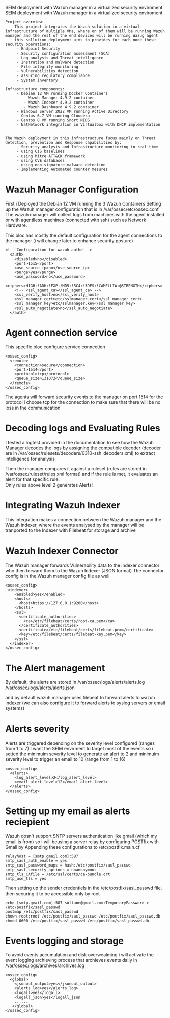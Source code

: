 SEIM deployment with Wazuh manager in a virtualized security enviroment SEIM deployment with Wazuh manager in a virtualized security enviroment 

    Project overview:
        This project integrates the Wazuh solution in a virtual infrastructure of multiple VMs, where on of them will be running Wazuh manager and the rest of the end devices will be running Wazug agent 
        this sollution deployment aims to provides for each node these security operations:
         - Endpoint Security
         - Security configuration assessment (SCA)
         - Log analysis and Threat intelligence
         - Instrution and malware detection
         - File integrity monitoring
         - Vulnerabilities detection
         - assuring regulatory compliance
         - System inventory

    Infrastructure components:
         - Debian 12 VM running Docker Containers 
            - Wazuh Manager 4.9.2 container
            - Wazuh Indexer 4.9.2 container
            - Wazuh Dashboard 4.9.2 container
         - Windows Server 2022 VM running Active Directory
         - Centos 6.7 VM running Cloudera 
         - Centos 8 VM running Snort NIDS
         - NatNetwork integration in Virtualbox with DHCP implementation

    
    The Wazuh deployment in this infrastructure fucus mainly on Threat detection, prevention and Response capabilities by:
         - Security analysis and Infrastructure monitoring in real time
         - using CIS baselines
         - using Mitre ATT&CK framework
         - using CVE databases
         - using non-signature malware detection 
         - Implementing Automated counter mesures


# Wazuh Manager Configuration

First i Deployed the Debian 12 VM running the 3 Wazuh Containers
Setting up the Wazuh manager configuration that is in /var/ossec/etc/ossec.conf
The wazuh manager will collect logs from machines with the agent installed or with agentlless machines (connected with ssh) such as Network Hardware.


This bloc has mostly the default configuration for the agent connections to the manager (i will change later to enhance security posture)
```
<!-- Configuration for wazuh-authd -->
  <auth>
    <disabled>no</disabled>
    <port>1515</port>
    <use_source_ip>no</use_source_ip>
    <purge>yes</purge>
    <use_password>no</use_password>
    <ciphers>HIGH:!ADH:!EXP:!MD5:!RC4:!3DES:!CAMELLIA:@STRENGTH</ciphers>
    <!-- <ssl_agent_ca></ssl_agent_ca> -->
    <ssl_verify_host>no</ssl_verify_host>
    <ssl_manager_cert>etc/sslmanager.cert</ssl_manager_cert>
    <ssl_manager_key>etc/sslmanager.key</ssl_manager_key>
    <ssl_auto_negotiate>no</ssl_auto_negotiate>
  </auth>
```


# Agent connection service

This specific bloc configure service connection
```
<ossec_config>
  <remote>
    <connection>secure</connection>
    <port>1514</port>
    <protocol>tcp</protocol>
    <queue_size>131072</queue_size>
  </remote>
</ossec_config>
```
The agents will forward security events to the manager on port 1514
for the protocol i choose tcp for the connection to make sure that there will be no loss in the communication

# Decoding logs and Evaluating Rules

I tested a logtest provided in the documentation to see how the Wazuh Manager decodes the logs by assigning the compatible decoder (decoder are in /var/ossec/rulesets/decoders/0310-ssh_decoders.xml) to extract intelligence for analysis

Then the manager compares it against a ruleset (rules are stored in /var/ossec/ruleset/rules xml format) and if the rule is met, it evaluates an alert for that specific rule.   
Only rules above level 2 generates Alerts!

# Integrating Wazuh Indexer

This integration makes a connection between the Wazuh manager and the Wazuh indexer, where the events analysed by the manager will be tranported to the Indexer with Filebeat for storage and archive

# Wazuh Indexer Connector 

The Wazuh manager forwards Vulnerability data to the indexer connector who then forward them to the Wazuh Indexer (JSON format) 
The connector config is in the Wazuh manager config file as well 

```
<ossec_config>
 <indexer>
    <enabled>yes</enabled>
    <hosts>
      <host>https://127.0.0.1:9200</host>
    </hosts>
    <ssl>
      <certificate_authorities>
        <ca>/etc/filebeat/certs/root-ca.pem</ca>
      </certificate_authorities>
      <certificate>/etc/filebeat/certs/filebeat.pem</certificate>
      <key>/etc/filebeat/certs/filebeat-key.pem</key>
    </ssl>
  </indexer>
</ossec_config>
```

# The Alert management

 By default, the alerts are stored in 
    /var/ossec/logs/alerts/alerts.log 
     /var/ossec/logs/alerts/alerts.json 

and by default wazuh manager uses filebeat to forward alerts to wazuh indexer (we can also configure it to forward alerts to syslog servers or email systems) 

# Alerts severity 

Alerts are triggered depending on the severity level configured (ranges from 1 to 7)
I want the SEIM envirment to target most of the events so i setted the minimuim severity level to generate an alert to 2 and minimuim severity level to trigger an email to 10 (range from 1 to 16)

```
<ossec_config>
  <alerts>
    <log_alert_level>2</log_alert_level>
    <email_alert_level>12</email_alert_level>
  </alerts>
</ossec_config>
```


# Setting up my email as alerts reciepient

Wazuh dosn't support SNTP servers authentication like gmail (which my email is from) so i will beusing a server relay by configuring POSTfix with Gmail by Appending these configurations to /etc/postfix.main.cf

```
relayhost = [smtp.gmail.com]:587
smtp_sasl_auth_enable = yes
smtp_sasl_password_maps = hash:/etc/postfix/sasl_passwd
smtp_sasl_security_options = noanonymous
smtp_tls_CAfile = /etc/ssl/certs/ca-bundle.crt
smtp_use_tls = yes
```

Then setting up the sender credentiels in the /etc/postfix/sasl_passwd file, then securing it to be accessible only by root

```
echo [smtp.gmail.com]:587 soltane@gmail.com:TemporaryPassword > /etc/postfix/sasl_passwd
postmap /etc/postfix/sasl_passwd
chown root:root /etc/postfix/sasl_passwd /etc/postfix/sasl_passwd.db
chmod 0600 /etc/postfix/sasl_passwd /etc/postfix/sasl_passwd.db
```

# Events logging and storage 

To avoid events accumulation and disk overwealming i will activate the event logging archieving process that archieves events daily in 
/var/ossec/logs/archives/archives.log

```
<ossec_config>
  <global>
    <jsonout_output>yes</jsonout_output>
    <alerts_log>yes</alerts_log>
    <logall>yes</logall>
    <logall_json>yes</logall_json
    ......
   </global>
</ossec_config>
```













